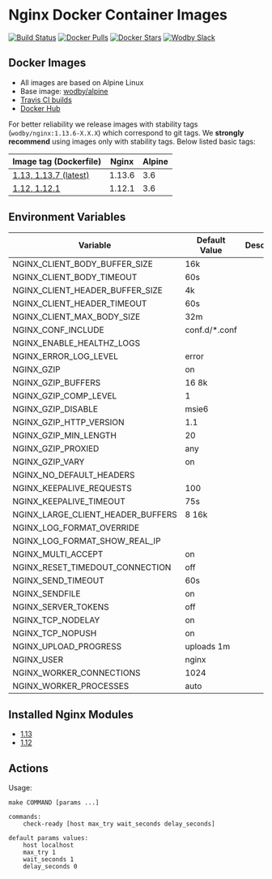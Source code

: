 # Nginx Docker Container Images

[![Build Status](https://travis-ci.org/wodby/nginx.svg?branch=master)](https://travis-ci.org/wodby/nginx)
[![Docker Pulls](https://img.shields.io/docker/pulls/wodby/nginx.svg)](https://hub.docker.com/r/wodby/nginx)
[![Docker Stars](https://img.shields.io/docker/stars/wodby/nginx.svg)](https://hub.docker.com/r/wodby/nginx)
[![Wodby Slack](http://slack.wodby.com/badge.svg)](http://slack.wodby.com)

## Docker Images

* All images are based on Alpine Linux
* Base image: [wodby/alpine](https://github.com/wodby/alpine)
* [Travis CI builds](https://travis-ci.org/wodby/nginx) 
* [Docker Hub](https://hub.docker.com/r/wodby/nginx)

For better reliability we release images with stability tags (`wodby/nginx:1.13.6-X.X.X`) which correspond to git tags. We **strongly recommend** using images only with stability tags. Below listed basic tags:

| Image tag (Dockerfile)                                                         | Nginx  | Alpine |
| ------------------------------------------------------------------------------ | ------ | ------ |
| [1.13, 1.13.7 (latest)](https://github.com/wodby/nginx/tree/master/Dockerfile) | 1.13.6 | 3.6    |
| [1.12, 1.12.1](https://github.com/wodby/nginx/tree/master/Dockerfile)          | 1.12.1 | 3.6    |

## Environment Variables

| Variable                          | Default Value | Description |
| --------------------------------- | ------------- | ----------- |
| NGINX_CLIENT_BODY_BUFFER_SIZE     | 16k           |             |
| NGINX_CLIENT_BODY_TIMEOUT         | 60s           |             |
| NGINX_CLIENT_HEADER_BUFFER_SIZE   | 4k            |             |
| NGINX_CLIENT_HEADER_TIMEOUT       | 60s           |             |
| NGINX_CLIENT_MAX_BODY_SIZE        | 32m           |             |
| NGINX_CONF_INCLUDE                | conf.d/*.conf |             |
| NGINX_ENABLE_HEALTHZ_LOGS         |               |             |
| NGINX_ERROR_LOG_LEVEL             | error         |             |
| NGINX_GZIP                        | on            |             |
| NGINX_GZIP_BUFFERS                | 16 8k         |             |
| NGINX_GZIP_COMP_LEVEL             | 1             |             |
| NGINX_GZIP_DISABLE                | msie6         |             |
| NGINX_GZIP_HTTP_VERSION           | 1.1           |             |
| NGINX_GZIP_MIN_LENGTH             | 20            |             |
| NGINX_GZIP_PROXIED                | any           |             |
| NGINX_GZIP_VARY                   | on            |             |
| NGINX_NO_DEFAULT_HEADERS          |               |             |
| NGINX_KEEPALIVE_REQUESTS          | 100           |             |
| NGINX_KEEPALIVE_TIMEOUT           | 75s           |             |
| NGINX_LARGE_CLIENT_HEADER_BUFFERS | 8 16k         |             |
| NGINX_LOG_FORMAT_OVERRIDE         |               |             |
| NGINX_LOG_FORMAT_SHOW_REAL_IP     |               |             |
| NGINX_MULTI_ACCEPT                | on            |             |
| NGINX_RESET_TIMEDOUT_CONNECTION   | off           |             |
| NGINX_SEND_TIMEOUT                | 60s           |             |
| NGINX_SENDFILE                    | on            |             |
| NGINX_SERVER_TOKENS               | off           |             |
| NGINX_TCP_NODELAY                 | on            |             |
| NGINX_TCP_NOPUSH                  | on            |             |
| NGINX_UPLOAD_PROGRESS             | uploads 1m    |             |
| NGINX_USER                        | nginx         |             |
| NGINX_WORKER_CONNECTIONS          | 1024          |             |
| NGINX_WORKER_PROCESSES            | auto          |             |

## Installed Nginx Modules

* [1.13](https://raw.githubusercontent.com/wodby/nginx/master/tests/nginx_modules)
* [1.12](https://raw.githubusercontent.com/wodby/nginx/master/tests/nginx_modules)

## Actions

Usage:
```
make COMMAND [params ...]

commands:
    check-ready [host max_try wait_seconds delay_seconds]
 
default params values:
    host localhost
    max_try 1
    wait_seconds 1
    delay_seconds 0
```
